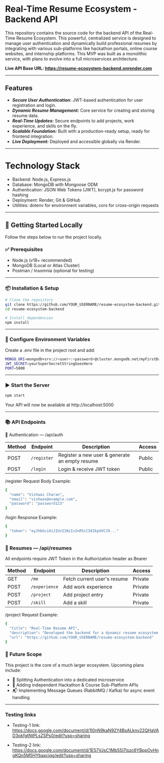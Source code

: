 # Real-Time Resume Ecosystem - Backend API

This repository contains the source code for the backend API of the Real-Time Resume Ecosystem. This powerful, centralized service is designed to manage user authentication and dynamically build professional resumes by integrating with various sub-platforms like hackathon portals, online course websites, and internship platforms.
This MVP was built as a monolithic service, with plans to evolve into a full microservices architecture.

**Live API Base URL:  https://resume-ecosystem-backend.onrender.com**

---

## Features

- ***Secure User Authentication:*** JWT-based authentication for user registration and login.
- ***Dynamic Resume Management:*** Core service for creating and storing resume data.
- ***Real-Time Updates:*** Secure endpoints to add projects, work experience, and skills on the fly.
- ***Scalable Foundation:*** Built with a production-ready setup, ready for frontend integration.
- ***Live Deployment:*** Deployed and accessible globally via Render.

---

# Technology Stack

- Backend: Node.js, Express.js
- Database: MongoDB with Mongoose ODM
- Authentication: JSON Web Tokens (JWT), bcrypt.js for password hashing
- Deployment: Render, Git & GitHub
- Utilities: dotenv for environment variables, cors for cross-origin requests

---

## 🚀 Getting Started Locally

Follow the steps below to run the project locally.

### ✅ Prerequisites

- Node.js (v18+ recommended)  
- MongoDB (Local or Atlas Cluster)  
- Postman / Insomnia (optional for testing)

---

### 📦 Installation & Setup

```bash
# Clone the repository
git clone https://github.com/YOUR_USERNAME/resume-ecosystem-backend.git
cd resume-ecosystem-backend

# Install dependencies
npm install
```

---

### 🔐 Configure Environment Variables

Create a .env file in the project root and add:

```bash
MONGO_URI=mongodb+srv://<user>:<password>@cluster.mongodb.net/myFirstDatabase?retryWrites=true&w=majority
JWT_SECRET=yourSuperSecretStringGoesHere
PORT=5000
```

---

### ▶️ Start the Server

```bash
npm start
```
Your API will now be available at http://localhost:5000

---

### 📚 API Endpoints

🔑 Authentication — /api/auth

| Method | Endpoint    | Description                                    | Access |
|--------|-------------|-----------------------------------------------|--------|
| POST   | `/register` | Register a new user & generate an empty resume | Public |
| POST   | `/login`    | Login & receive JWT token                      | Public |


/register Request Body Example:


```bash
{
  "name": "Vishwas Charan",
  "email": "vishwas@example.com",
  "password": "password123"
}
```

/login Response Example:

```bash
{
  "token": "eyJhbGciOiJIUzI1NiIsInR5cCI6IkpXVCJ9..."
}
```

### 📄 Resumes — /api/resumes

All endpoints require JWT Token in the Authorization header as Bearer <token>

| Method | Endpoint      | Description                 | Access  |
| ------ | ------------- | --------------------------- | ------- |
| GET    | `/me`         | Fetch current user's resume | Private |
| POST   | `/experience` | Add work experience         | Private |
| POST   | `/project`    | Add project entry           | Private |
| POST   | `/skill`      | Add a skill                 | Private |


/project Request Example:

```bash
{
  "title": "Real-Time Resume API",
  "description": "Developed the backend for a dynamic resume ecosystem.",
  "url": "https://github.com/YOUR_USERNAME/resume-ecosystem-backend"
}
```

### 🔮 Future Scope

This project is the core of a much larger ecosystem. Upcoming plans include:

- 🧩 Splitting Authentication into a dedicated microservice
- 🚀 Adding independent Hackathon & Course Sub-Platform APIs
- 📬 Implementing Message Queues (RabbitMQ / Kafka) for async event handling

---

### Testing links 

- Testing-1 link: https://docs.google.com/document/d/1l0nN9kaN92Y4BsALknv22QHaVAD3okfgtNtPLsZSPs0/edit?usp=sharing

- Testing-2 link: https://docs.google.com/document/d/1E57VJsC1Mb55l7lszc6YBppOvHngKQn5M5HYbaxcjqg/edit?usp=sharing
